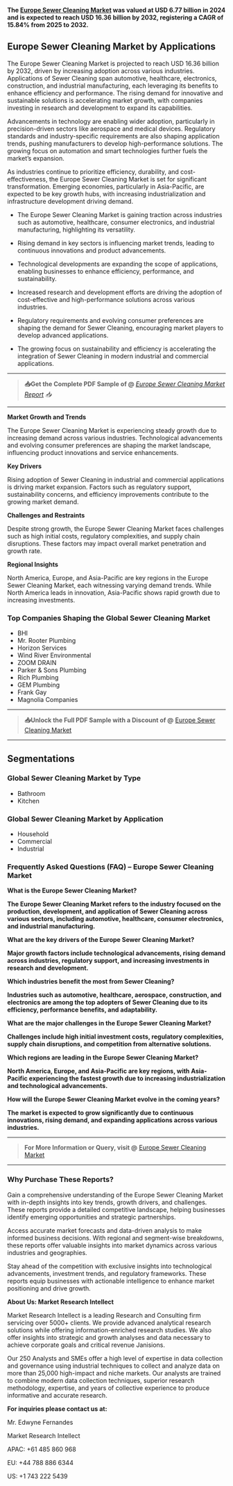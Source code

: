 <p><strong>The <a href="https://www.marketresearchintellect.com/download-sample/?rid=1075375&amp;utm_source=Pulse-April-Europe&amp;utm_medium=852">Europe Sewer Cleaning Market</a> was valued at USD 6.77 billion in 2024 and is expected to reach USD 16.36 billion by 2032, registering a CAGR of 15.84% from 2025 to 2032.</strong></p><h2>Europe Sewer Cleaning Market by Applications&nbsp;</h2><p><p>The Europe Sewer Cleaning Market is projected to reach USD 16.36 billion by 2032, driven by increasing adoption across various industries. Applications of Sewer Cleaning span automotive, healthcare, electronics, construction, and industrial manufacturing, each leveraging its benefits to enhance efficiency and performance. The rising demand for innovative and sustainable solutions is accelerating market growth, with companies investing in research and development to expand its capabilities.</p><p>Advancements in technology are enabling wider adoption, particularly in precision-driven sectors like aerospace and medical devices. Regulatory standards and industry-specific requirements are also shaping application trends, pushing manufacturers to develop high-performance solutions. The growing focus on automation and smart technologies further fuels the market&rsquo;s expansion.</p><p>As industries continue to prioritize efficiency, durability, and cost-effectiveness, the Europe Sewer Cleaning Market is set for significant transformation. Emerging economies, particularly in Asia-Pacific, are expected to be key growth hubs, with increasing industrialization and infrastructure development driving demand.</p></p><ul><li><p>The Europe Sewer Cleaning Market is gaining traction across industries such as automotive, healthcare, consumer electronics, and industrial manufacturing, highlighting its versatility.</p></li><li><p>Rising demand in key sectors is influencing market trends, leading to continuous innovations and product advancements.</p></li><li><p>Technological developments are expanding the scope of applications, enabling businesses to enhance efficiency, performance, and sustainability.</p></li><li><p>Increased research and development efforts are driving the adoption of cost-effective and high-performance solutions across various industries.</p></li><li><p>Regulatory requirements and evolving consumer preferences are shaping the demand for Sewer Cleaning, encouraging market players to develop advanced applications.</p></li><li><p>The growing focus on sustainability and efficiency is accelerating the integration of Sewer Cleaning in modern industrial and commercial applications.</p></li></ul><hr /><blockquote><p><strong><span class="font-[700]">📥Get the Complete PDF Sample of @ </span></strong><em><span class="font-[700]"><a href="https://www.marketresearchintellect.com/download-sample/?rid=1075375&amp;utm_source=Pulse-April-Europe&amp;utm_medium=852" target="_blank" data-tracking-control-name="article-ssr-frontend-pulse_little-text-block" data-tracking-will-navigate="" data-test-link="">Europe Sewer Cleaning Market Report</a>&nbsp;📥</span></em></p></blockquote><hr /><p class="" data-start="77" data-end="360"><strong data-start="77" data-end="105">Market Growth and Trends</strong></p><p class="" data-start="77" data-end="360">The Europe Sewer Cleaning Market is experiencing steady growth due to increasing demand across various industries. Technological advancements and evolving consumer preferences are shaping the market landscape, influencing product innovations and service enhancements.</p><p class="" data-start="362" data-end="606"><strong data-start="362" data-end="377">Key Drivers</strong></p><p class="" data-start="362" data-end="606">Rising adoption of Sewer Cleaning in industrial and commercial applications is driving market expansion. Factors such as regulatory support, sustainability concerns, and efficiency improvements contribute to the growing market demand.</p><p class="" data-start="608" data-end="849"><strong data-start="608" data-end="637">Challenges and Restraints</strong></p><p class="" data-start="608" data-end="849">Despite strong growth, the Europe Sewer Cleaning Market faces challenges such as high initial costs, regulatory complexities, and supply chain disruptions. These factors may impact overall market penetration and growth rate.</p><p class="" data-start="851" data-end="1095"><strong data-start="851" data-end="872">Regional Insights</strong></p><p class="" data-start="851" data-end="1095">North America, Europe, and Asia-Pacific are key regions in the Europe Sewer Cleaning Market, each witnessing varying demand trends. While North America leads in innovation, Asia-Pacific shows rapid growth due to increasing investments.</p><p><h3>Top Companies Shaping the Global Sewer Cleaning Market </h3><ul><li>BHI</li><li> Mr. Rooter Plumbing</li><li> Horizon Services</li><li> Wind River Environmental</li><li> ZOOM DRAIN</li><li> Parker & Sons Plumbing</li><li> Rich Plumbing</li><li> GEM Plumbing</li><li> Frank Gay</li><li> Magnolia Companies</li></ul></p><hr /><blockquote><p><strong>📥Unlock the Full PDF Sample with a Discount of @</strong> <a href="https://www.marketresearchintellect.com/ask-for-discount/?rid=1075375&amp;utm_source=Pulse-April-Europe&amp;utm_medium=852">Europe Sewer Cleaning Market</a></p></blockquote><hr /><p><h2>Segmentations</h2><h3>Global Sewer Cleaning Market by Type</h3><ul><li>Bathroom</li><li>Kitchen</li></ul><h3>Global Sewer Cleaning Market by Application</h3><ul><li>Household</li><li>Commercial</li><li>Industrial</li></ul></p><h3><strong>Frequently Asked Questions (FAQ) &ndash; Europe Sewer Cleaning Market</strong></h3><p><strong>What is the Europe Sewer Cleaning Market?</strong></p><p><strong>The Europe Sewer Cleaning Market refers to the industry focused on the production, development, and application of Sewer Cleaning across various sectors, including automotive, healthcare, consumer electronics, and industrial manufacturing.</strong></p><p><strong>What are the key drivers of the Europe Sewer Cleaning Market?</strong></p><p><strong>Major growth factors include technological advancements, rising demand across industries, regulatory support, and increasing investments in research and development.</strong></p><p><strong>Which industries benefit the most from Sewer Cleaning?</strong></p><p><strong>Industries such as automotive, healthcare, aerospace, construction, and electronics are among the top adopters of Sewer Cleaning due to its efficiency, performance benefits, and adaptability.</strong></p><p><strong>What are the major challenges in the Europe Sewer Cleaning Market?</strong></p><p><strong>Challenges include high initial investment costs, regulatory complexities, supply chain disruptions, and competition from alternative solutions.</strong></p><p><strong>Which regions are leading in the Europe Sewer Cleaning Market?</strong></p><p><strong>North America, Europe, and Asia-Pacific are key regions, with Asia-Pacific experiencing the fastest growth due to increasing industrialization and technological advancements.</strong></p><p><strong>How will the Europe Sewer Cleaning Market evolve in the coming years?</strong></p><p><strong>The market is expected to grow significantly due to continuous innovations, rising demand, and expanding applications across various industries.</strong></p><hr /><blockquote><p><span class="font-[700]"><strong>For More Information or Query, visit&nbsp;@</strong>&nbsp;</span><span class="font-[700]"><a href="https://www.marketresearchintellect.com/product/sewer-cleaning-market/?utm_source=Linkedin&utm_medium=852" target="_blank" data-tracking-control-name="article-ssr-frontend-pulse_little-text-block" data-tracking-will-navigate="" data-test-link="">Europe Sewer Cleaning Market</a></span></p></blockquote><hr /><h3><strong data-start="0" data-end="31">Why Purchase These Reports?</strong></h3><p class="" data-start="35" data-end="297">Gain a comprehensive understanding of the Europe Sewer Cleaning Market with in-depth insights into key trends, growth drivers, and challenges. These reports provide a detailed competitive landscape, helping businesses identify emerging opportunities and strategic partnerships.</p><p class="" data-start="299" data-end="540">Access accurate market forecasts and data-driven analysis to make informed business decisions. With regional and segment-wise breakdowns, these reports offer valuable insights into market dynamics across various industries and geographies.</p><p class="" data-start="542" data-end="784">Stay ahead of the competition with exclusive insights into technological advancements, investment trends, and regulatory frameworks. These reports equip businesses with actionable intelligence to enhance market positioning and drive growth.</p><p><strong><span class="font-[700]">About Us: Market Research Intellect</span></strong></p><p><span class="">Market Research Intellect is a leading Research and Consulting firm servicing over 5000+ clients. We provide advanced analytical research solutions while offering information-enriched research studies.&nbsp;</span>We also offer insights into strategic and growth analyses and data necessary to achieve corporate goals and critical revenue Janisions.</p><p><span class="">Our 250 Analysts and SMEs offer a high level of expertise in data collection and governance using industrial techniques to collect and analyze data on more than 25,000 high-impact and niche markets. Our analysts are trained to combine modern data collection techniques, superior research methodology, expertise, and years of collective experience to produce informative and accurate research.</span></p><p><strong>For inquiries please contact us at:</strong></p><p>Mr. Edwyne Fernandes</p><p>Market Research Intellect</p><p>APAC: +61 485 860 968</p><p>EU: +44 788 886 6344</p><p>US: +1 743 222 5439</p>